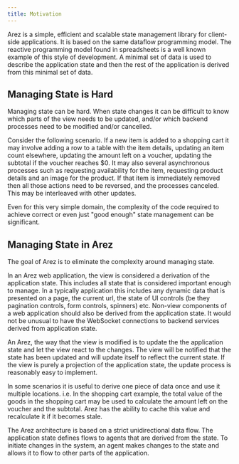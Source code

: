```yaml
---
title: Motivation
---
```


Arez is a simple, efficient and scalable state management library for client-side applications. It is based
on the same dataflow programming model. The reactive programming model found in spreadsheets is a well known
example of this style of development. A minimal set of data is used to describe the application state and then
the rest of the application is derived from this minimal set of data.

## Managing State is Hard

Managing state can be hard. When state changes it can be difficult to know which parts of the view needs to be
updated, and/or which backend processes need to be modified and/or cancelled.

Consider the following scenario. If a new item is added to a shopping cart it may involve adding a row to a
table with the item details, updating an item count elsewhere, updating the amount left on a voucher, updating
the subtotal if the voucher reaches $0. It may also several asynchronous processes such as requesting availability
for the item, requesting product details and an image for the product. If that item is immediately removed then
all those actions need to be reversed, and the processes canceled. This may be interleaved with other updates.

Even for this very simple domain, the complexity of the code required to achieve correct or even just
"good enough" state management can be significant.

## Managing State in Arez

The goal of Arez is to eliminate the complexity around managing state.

In an Arez web application, the view is considered a derivation of the application state. This includes all
state that is considered important enough to manage. In a typically application this includes any dynamic data
that is presented on a page, the current url, the state of UI controls (be they pagination controls, form
controls, spinners) etc. Non-view components of a web application should also be derived from the application
state. It would not be unusual to have the WebSocket connections to backend services derived from application
state.

An Arez, the way that the view is modified is to update the the application state and let the view react to
the changes. The view will be notified that the state has been updated and will update itself to reflect the
current state. If the view is purely a projection of the application state, the update process is reasonably
easy to implement.

In some scenarios it is useful to derive one piece of data once and use it multiple locations. i.e. In the
shopping cart example, the total value of the goods in the shopping cart may be used to calculate the amount
left on the voucher and the subtotal. Arez has the ability to cache this value and recalculate it if it becomes
stale.

The Arez architecture is based on a strict unidirectional data flow. The application state defines flows to
agents that are derived from the state. To initiate changes in the system, an agent makes changes to the state
and allows it to flow to other parts of the application.

